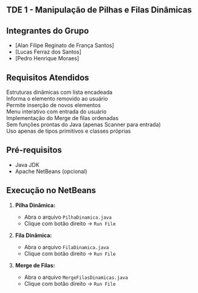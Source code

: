## TDE 1 - Manipulação de Pilhas e Filas Dinâmicas

## Integrantes do Grupo
- [Alan Filipe Reginato de França Santos]
- [Lucas Ferraz dos Santos] 
- [Pedro Henrique Moraes]

## Requisitos Atendidos
Estruturas dinâmicas com lista encadeada  
Informa o elemento removido ao usuário  
Permite inserção de novos elementos  
Menu interativo com entrada do usuário  
Implementação do Merge de filas ordenadas  
Sem funções prontas do Java (apenas Scanner para entrada)  
Uso apenas de tipos primitivos e classes próprias  

## Pré-requisitos
- Java JDK
- Apache NetBeans (opcional)


## Execução no NetBeans

1. **Pilha Dinâmica:**
   - Abra o arquivo `PilhaDinamica.java`
   - Clique com botão direito -> `Run File`

2. **Fila Dinâmica:**
   - Abra o arquivo `FilaDinamica.java`
   - Clique com botão direito -> `Run File`

3. **Merge de Filas:**
   - Abra o arquivo `MergeFilasDinamicas.java`
   - Clique com botão direito -> `Run File`
